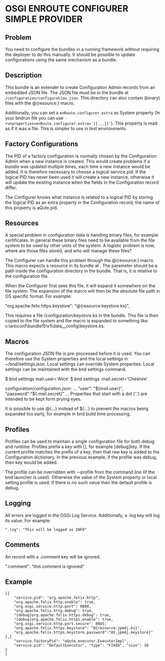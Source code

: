 # OSGI ENROUTE CONFIGURER SIMPLE PROVIDER

## Problem

You need to configure the bundles in a running framework without requiring the deployer to do this manually. It should be possible to update configurations using the same mechanism as a bundle.

## Description

This bundle is an extender to create Configuration Admin records from an embedded JSON file. The JSON file must be in the bundle at `/configuration/configuration.json`. This directory can also contain (binary) files with the @{resource:} macro.

Additionally, you can set a `enRoute.configurer.extra` as System property (In your bndrun file you can use `-runproperties=enRoute.configurer.extra='[{...}]'`). This property is read as if it was a file. This is simpler to use in test environments.

## Factory Configurations
The PID of a factory configuration is normally chosen by the Configuration Admin when a new instance is created. This would create problems if a bundle was updated multiple times, each time a new instance would be added. It is therefore necessary to choose a logical service.pid. If the logical PID has never been used it will create a new instance, otherwise it will update the existing instance when the fields in the Configuration record differ.

The Configurer knows what instance is related to a logical PID by storing the logical PID as an extra property in the Configuration record; the name of this property is aQute.pid.

## Resources
A special problem in configuration data is handling binary files, for example certificates. In general these binary files need to be available from the file system to be used by other units of the system. A logistic problem is now, where are those files stored, and who will manage these files?

The Configurer can handle this problem through the @{resource:<file>} macro. This macro expects a resource in its bundle at . The parameter should be a path inside the configuration directory in the bundle. That is, it is relative to the configuration file.

When the Configurer first sees this file, it will expand it somewhere on the file system. The expansion of the macro will then be the absolute file path in OS specific format. For example:

   "org.apache.felix.https.keystore":   "@{resource:keystore.ks}",
    
This requires a file /configuration/keystore.ks in the bundle. This file is then copied to the file system and the macro is expanded to something like: c:\ws\conf\bundle15\v1\data\__config\keystore.ks.

## Macros
The configuration JSON file is pre-processed before it is used. You can therefore use the System properties and the local settings in ~/bnd/settings.json. Local settings can override System properties. Local settings can be maintained with the bnd settings command.

\$ bnd settings mail.user='Alice'
\$ bnd settings .mail.secret='Cheshire'

configuration/configuration.json:
  ...
  "user": "\${mail.user}",
  "password":"\${.mail.secret}"
  ...
Properties that start with a dot ('.') are intended to be kept form prying eyes.

It is possible to use @{...} instead of \${...} to prevent the macros being expanded too early, for example in bnd build time processing.

## Profiles

Profiles can be used to maintain a single configuration file for both debug and runtime. Profiles prefix a key with [<profile>], for example [debug]key. If the current profile matches the prefix of a key, then that raw key is added to the Configuration dictionary. In the previous example, if the profile was debug, then key would be added.

The profile can be overridden with --profile from the command line (if the bnd launcher is used). Otherwise the value of the System property or local setting profile is used. If there is no such value then the default profile is debug.

## Logging

All errors are logged in the OSGi Log Service. Additionally, a .log key will log its value. For example:

	".log": "This will be logged as INFO" 

## Comments

An record with a .comment key will be ignored.

".comment": "this comment is ignored" 

## Example

	[{ 
		"service.pid": "org.apache.felix.http", 
		"org.apache.felix.http.enable": true, 
		"org.osgi.service.http.port": 8080, 
		"org.apache.felix.http.debug": true, 
		"[debug]org.apache.felix.https.debug": true, 
		"[debug]org.apache.felix.https.enable": true, 
		"org.osgi.service.http.port.secure": 8085, 
		"org.apache.felix.https.keystore": "@{resource:jpm4j.ks}",
		"org.apache.felix.https.keystore.password":"@{.jpm4j.keystore}"
	},{ 
		"service.factoryPid": "aQute.executor.ExecutorImpl", 
		"service.pid": "DefaultExecutor", "type": "FIXED", "size": 10 
	}
	]

